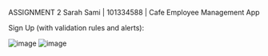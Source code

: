 ASSIGNMENT 2
Sarah Sami | 101334588 | Cafe Employee Management App

Sign Up (with validation rules and alerts):

![image](https://user-images.githubusercontent.com/89030742/204116646-6a144948-0e11-4dcb-a829-07e943cfaa7f.png)
![image](https://user-images.githubusercontent.com/89030742/204116661-31a80d46-8bbb-425a-aae8-f691beb1f425.png)





